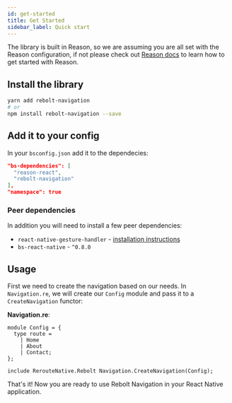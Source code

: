 ```yaml
---
id: get-started
title: Get Started
sidebar_label: Quick start
---
```


The library is built in Reason, so we are assuming you are all set with the Reason configuration, if not please check out [Reason docs](https://reasonml.github.io) to learn how to get started with Reason.

## Install the library

```sh
yarn add rebolt-navigation
# or
npm install rebolt-navigation --save
```

## Add it to your config

In your `bsconfig.json` add it to the dependecies:

```json
"bs-dependencies": [
  "reason-react",
  "rebolt-navigation"
],
"namespace": true
```

### Peer dependencies

In addition you will need to install a few peer dependencies:

* `react-native-gesture-handler` - [installation instructions](https://github.com/kmagiera/react-native-gesture-handler#installation)
* `bs-react-native` - `^0.8.0`

## Usage

First we need to create the navigation based on our needs.
In `Navigation.re`, we will create our `Config` module and pass it to a `CreateNavigation` functor:

**Navigation.re**:

```reason
module Config = {
  type route =
    | Home
    | About
    | Contact;
};

include RerouteNative.Rebolt Navigation.CreateNavigation(Config);
```

That's it! Now you are ready to use Rebolt Navigation in your React Native application.
